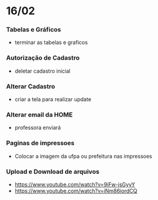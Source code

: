 # 16/02

### Tabelas e Gráficos
* terminar as tabelas e graficos

### Autorização de Cadastro
* deletar cadastro inicial

### Alterar Cadastro
* criar a tela para realizar update

### Alterar email da HOME
* professora enviará

### Paginas de impressoes
* Colocar a imagem da ufpa ou prefeitura nas impressoes

### Upload e Download de arquivos
* https://www.youtube.com/watch?v=9iFw-jsGyyY
* https://www.youtube.com/watch?v=iNm86iordCQ





